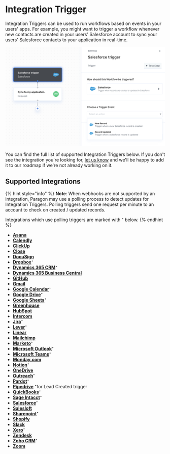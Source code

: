 # Integration Trigger

Integration Triggers can be used to run workflows based on events in your users' apps. For example, you might want to trigger a workflow whenever new contacts are created in your users' Salesforce account to sync your users' Salesforce contacts to your application in real-time.

![](<../../.gitbook/assets/Salesforce Webhook Trigger in Paragon Connect.png>)

You can find the full list of supported Integration Triggers below. If you don't see the integration you're looking for, [let us know](mailto:team@useparagon.com) and we'll be happy to add it to our roadmap if we're not already working on it.

## Supported Integrations

{% hint style="info" %}
**Note**: When webhooks are not supported by an integration, Paragon may use a polling process to detect updates for Integration Triggers. Polling triggers send one request per minute to an account to check on created / updated records.

Integrations which use polling triggers are marked with ⁺ below.
{% endhint %}

* [**Asana**](../../resources/integrations/asana.md#using-webhook-triggers)
* [**Calendly**](../../resources/integrations/calendly.md#using-webhook-triggers)
* [**ClickUp**](../../resources/integrations/clickup.md#using-webhook-triggers)
* [**Close**](../../resources/integrations/close.md#using-webhook-triggers)
* [**DocuSign**](../../resources/integrations/docusign.md#using-webhook-triggers)
* [**Dropbox**](../../resources/integrations/dropbox.md#using-webhook-triggers)⁺
* [**Dynamics 365 CRM**](../../resources/integrations/microsoft-dynamics-365.md)⁺
* [**Dynamics 365 Business Central**](../../resources/integrations/dynamicsbusinesscentral.md#using-webhook-triggers)
* [**GitHub**](../../resources/integrations/github.md#using-webhook-triggers)
* [**Gmail**](../../resources/integrations/gmail.md#using-webhook-triggers)
* [**Google Calendar**](../../resources/integrations/google-calendar.md#using-webhook-triggers)⁺
* [**Google Drive**](../../resources/integrations/google-drive.md#using-webhook-triggers)⁺
* [**Google Sheets**](../../resources/integrations/google-sheets.md#using-webhook-triggers)⁺
* [**Greenhouse**](../../resources/integrations/greenhouse.md#using-webhook-triggers)
* [**HubSpot**](../../resources/integrations/hubspot.md#using-webhook-triggers)
* [**Intercom**](../../resources/integrations/intercom.md#using-webhook-triggers)
* [**Jira**](../../resources/integrations/jira.md#using-webhook-triggers)⁺
* [**Lever**](../../resources/integrations/lever.md#using-webhook-triggers)⁺
* [**Linear**](../../resources/integrations/linear.md#using-webhook-triggers)
* [**Mailchimp**](../../resources/integrations/mailchimp.md#using-webhook-triggers)
* [**Marketo**](../../resources/integrations/marketo.md#using-webhook-triggers)⁺
* [**Microsoft Outlook**](../../resources/integrations/outlook.md#using-webhook-triggers)⁺
* [**Microsoft Teams**](../../resources/integrations/microsoft-teams.md#using-webhook-triggers)⁺
* [**Monday.com**](../../resources/integrations/monday.md#using-webhook-triggers)
* [**Notion**](../../resources/integrations/notion.md#using-webhook-triggers)⁺
* [**OneDrive**](../../resources/integrations/onedrive.md#using-webhook-triggers)
* [**Outreach**](../../resources/integrations/outreach.md#using-webhook-triggers)⁺
* [**Pardot**](../../resources/integrations/pardot.md#using-webhook-triggers)⁺
* [**Pipedrive**](../../resources/integrations/pipedrive.md#using-pipedrive-triggers) ⁺for Lead Created trigger
* [**QuickBooks**](../../resources/integrations/quickbooks.md#using-webhook-triggers)⁺
* [**Sage Intacct**](../../resources/integrations/sage-intacct.md)⁺
* [**Salesforce**](../../resources/integrations/salesforce.md#using-webhook-triggers)⁺
* [**Salesloft**](../../resources/integrations/salesloft.md#using-webhook-triggers)
* [**Sharepoint**](../../resources/integrations/sharepoint.md#using-webhook-triggers)⁺
* [**Shopify**](../../resources/integrations/shopify.md#using-webhook-triggers)
* [**Slack**](../../resources/integrations/slack.md#using-webhook-triggers)
* [**Xero**](https://docs.useparagon.com/v/connect/resources/integrations/xero#using-webhook-triggers)⁺
* [**Zendesk**](../../resources/integrations/zendesk.md#using-webhook-triggers)
* [**Zoho CRM**](../../resources/integrations/zohocrm.md#using-webhook-triggers)⁺
* [**Zoom**](https://docs.useparagon.com/v/connect/resources/integrations/zoom#using-webhook-triggers)
